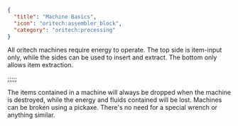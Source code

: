```json
{
  "title": "Machine Basics",
  "icon": "oritech:assembler_block",
  "category": "oritech:processing"
}
```

All oritech machines require energy to operate. The top side is item-input only, while the sides can be used to insert and extract. The bottom only allows item extraction.

;;;;;

The items contained in a machine will always be dropped when the machine is destroyed, while the energy and fluids contained will be lost. Machines can be broken using a pickaxe.
There's no need for a special wrench or anything similar.
